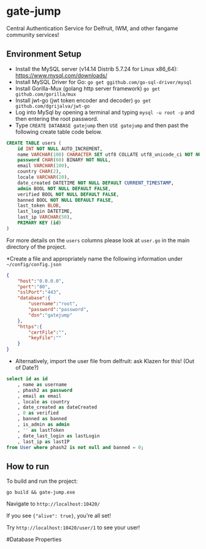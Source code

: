 # gate-jump
Central Authentication Service for Delfruit, IWM, and other fangame community services!

## Environment Setup

* Install the MySQL server (v14.14 Distrib 5.7.24 for Linux x86_64): https://www.mysql.com/downloads/
* Install MySQL Driver for Go: `go get ggithub.com/go-sql-driver/mysql`
* Install Gorilla-Mux (golang http server framework) `go get github.com/gorilla/mux`
* Install jwt-go (jwt token encoder and decoder) `go get github.com/dgrijalva/jwt-go`
* Log into MySql by opening a terminal and typing `mysql -u root -p` and then entering the root password.
* Type `CREATE DATABASE gatejump` then `USE gatejump` and then past the following create table code below.

```sql
CREATE TABLE users (
    id INT NOT NULL AUTO_INCREMENT,
    name VARCHAR(100) CHARACTER SET utf8 COLLATE utf8_unicode_ci NOT NULL,
    password CHAR(60) BINARY NOT NULL,
    email VARCHAR(100),
    country CHAR(2),
    locale VARCHAR(20),
    date_created DATETIME NOT NULL DEFAULT CURRENT_TIMESTAMP,
    admin BOOL NOT NULL DEFAULT FALSE,
    verified BOOL NOT NULL DEFAULT FALSE,
    banned BOOL NOT NULL DEFAULT FALSE,
    last_token BLOB,
    last_login DATETIME,
    last_ip VARCHAR(50),
    PRIMARY KEY (id)
)
```

For more details on the `users` columns please look at `user.go` in the main directory of the project.

*Create a file and appropriately name the following information under `~/config/config.json`

```json
{
    "host":"0.0.0.0",
    "port":"80",
    "sslPort":"443",
    "database":{
        "username":"root",
        "password":"password",
        "dsn":"gatejump"
    },
    "https":{
        "certFile":"",
        "keyFile":""
    }
}
```




* Alternatively, import the user file from delfruit: ask Klazen for this! (Out of Date?)
```sql
select id as id
    , name as username
    , phash2 as password
    , email as email
    , locale as country
    , date_created as dateCreated
    , 0 as verified
    , banned as banned
    , is_admin as admin
    , '' as lastToken
    , date_last_login as lastLogin
    , last_ip as lastIP
from User where phash2 is not null and banned = 0;
```

## How to run

To build and run the project:

```shell
go build && gate-jump.exe
```

Navigate to `http://localhost:10420/`

If you see `{"alive": true}`, you're all set!

Try `http://localhost:10420/user/1` to see your user!


#Database Properties
